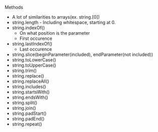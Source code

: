Methods
- A lot of similarities to arrays(ex. string.[0])
- string.length - Including whitespace, starting at 0.
- string.indexOf()
	- On what position is the parameter
	- First occurence
- string.lastIndexOf()
	- Last occurence
- string.slice(beginParameter(included), endParameter(not included))
- string.toLowerCase()
- string.toUpperCase()
- string.trim()
- string.replace()
- string.replaceAll()
- string.includes()
- string.startsWith()
- string.endsWith()
- string.split()
- string.join()
- string.padStart()
- string.padEnd()
- string.repeat()